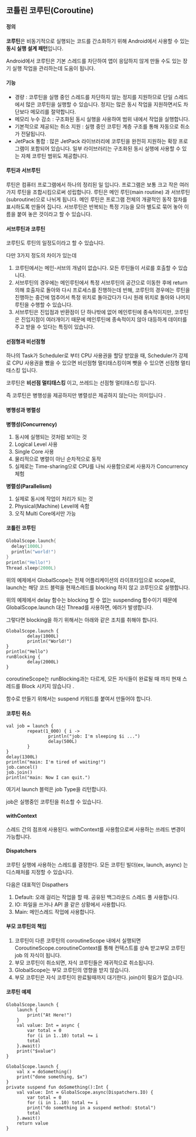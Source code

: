 ## 코틀린 코루틴(Coroutine)

#### 정의

**코루틴**은 비동기적으로 실행되는 코드를 간소화하기 위해 Android에서 사용할 수 있는 **동시 실행 설계 패턴**입니다.

Android에서 코루틴은 기본 스레드를 차단하여 앱이 응답하지 않게 만들 수도 있는 장기 실행 작업을 관리하는데 도움이 됩니다.



#### 기능

+ 경량 : 코루틴을 실행 중인 스레드를 차단하지 않는 정지를 지원하므로 단일 스레드에서 많은 코루틴을 실행할 수 있습니다. 정지는 많은 동시 작업을 지원하면서도 차단보다 메모리를 절약합니다.
+ 메모리 누수 감소 : 구조화된 동시 실행을 사용하여 범위 내에서 작업을 실행합니다.
+ 기본적으로 제공되는 취소 지원 : 실행 중인 코루틴 계층 구조를 통해 자동으로 취소가 전달됩니다.
+ JetPack 통합 : 많은 JetPack 라이브러리에 코루틴을 완전히 지원하는 확장 프로그램이 포함되어 있습니다. 일부 라이브러리는 구조화된 동시 실행에 사용할 수 있는 자체 코루틴 범위도 제공합니다.



#### 루틴과 서브루틴

루틴은 컴퓨터 프로그램에서 하나의 정리된 일 입니다. 프로그램은 보통 크고 작은 여러가지 루틴을 조합시킴으로써 성립합니다. 루틴은 메인 루틴(main routine) 과 서브루틴(subroutine)으로 나뉘게 됩니다. 메인 루틴은 프로그램 전체의 개괄적인 동작 절차를 표시하도록 만들어 집니다. 서브루틴은 반복되는 특정 기능을 모아 별도로 묶어 놓아 이름을 붙여 놓은 것이라고 할 수 있습니다. 



#### 서브루틴과 코루틴

코루틴도 루틴의 일정도이라고 할 수 있습니다. 

다만 3가지 정도의 차이가 있는데 

1. 코루틴에서는 메인-서브의 개념이 없습니다. 모든 루틴들이 서로를 호출할 수 있습니다.
2. 서브루틴의 경우에는 메인루틴에서 특정 서브루틴의 공간으로 이동한 후에 return 의해 호출자로 돌아와 다시 프로세스를 진행하는데 반해, 코루틴의 경우에는 루틴을 진행하는 중간에 멈추어서 특정 위치로 돌아갔다가 다시 원래 위치로 돌아와 나머지 루틴을 수행할 수 있습니다.
3. 서브루틴은 진입점과 반환점이 단 하나밖에 없어 메인루틴에 종속적이지만, 코루틴은 진입지점이 여러개이기 때문에 메인루틴에 종속적이지 않아 대등하게 데이터를 주고 받을 수 있다는 특징이 있습니다.



#### 선점형과 비선점형

하나의 Task가 Scheduler로 부터 CPU 사용권을 할당 받았을 때, Scheduler가 강제로 CPU 사용권을 뺐을 수 있으면 비선점형 멀티태스킹이며 뺏을 수 있으면 선점형 멀티태스킹 입니다.



코루틴은 **비선점 멀티태스킹** 이고, 쓰레드는 선점형 멀티태스킹 입니다.

즉 코루틴은 병행성을 제공하지만 병렬성은 제공하지 않는다는 의미입니다 .



#### 병행성과 병렬성 

**병행성(Concurrency)**

1. 동시에 실행되는 것처럼 보이는 것
2. Logical Level 사용
3. Single Core 사용
4. 물리적으로 병렬이 아닌 순차적으로 동작
5. 실제로는 Time-sharing으로 CPU를 나눠 사용함으로써 사용자가 Concurrency 체험

**병렬성(Parallelism)**

1. 실제로 동시에 작업이 처리가 되는 것
2. Physical(Machine) Level에 속함
3. 오직 Multi Core에서만 가능



#### 코틀린 코루틴

``` kotlin
GlobalScope.launch{
  delay(1000L)
  println("world!")
}
println("Hello!")
Thread.sleep(2000L)
```



위의 예제에서 GlobalScope는 전체 어플리케이션의 라이프타임으로 scope로, launch는 해당 코드 블럭을 현재스레드를 blocking 하지 않고 코루틴으로 실행합니다.

위의 예제에서 delay 함수는 blocking 할 수 없는 suspending 함수이기 때문에 GlobalScope.launch 대신 Thread를 사용하면, 에러가 발생합니다.

그렇다면 blocking을 하기 위해서는 아래와 같은 조치를 취해야 합니다.



```Ko
GlobalScope.launch {
		delay(1000L)
		println("World!")
}
println("Hello")
runBlocking {
		delay(2000L)
}
```

coroutineScope는 runBlocking과는 다르게, 모든 자식들이 완료될 때 까지 현재 스레드를 Block 시키지 않습니다 . 

함수로 만들기 위해서는 suspend 키워드를 붙여서 만들어야 합니다.



#### 코루틴 취소 

```Ko
val job = launch {
		repeat(1_000) { i ->
				println("job: I'm sleeping $i ...")
				delay(500L)
		}
}
delay(1300L)
println("main: I'm tired of waiting!")
job.cancel()
job.join() 
println("main: Now I can quit.")
```

여기서 launch 블럭은 job Type을 리턴합니다.

job은 실행중인 코루틴을 취소할 수 있습니다.



#### withContext

스레드 간의 점프에 사용된다. withContext를 사용함으로써 사용하는 쓰레드 변경이 가능합니다.



#### Dispatchers

코루틴 실행에 사용하는 스레드를 결정한다. 모든 코루틴 빌더(ex, launch, async) 는 디스패처를 지정할 수 있습니다.

다음은 대표적인 Dispathers

1. Default: 오래 걸리는 작업을 할 때. 공유된 백그라운드 스레드 풀 사용합니다.
2. IO: 파일을 쓰거나 API 콜 같은 상황에서 사용합니다.
3. Main: 메인스레드 작업에 사용합니다.



#### 부모 코루틴의 책임

1. 코루틴이 다른 코루틴의 coroutineScope 내에서 실행되면 CoroutineScope.coroutineContext를 통해 컨텍스트를 상속 받고부모 코루틴job 의 자식이 됩니다.
2. 부모 코루틴이 취소되면, 자식 코루틴들은 재귀적으로 취소됩니다.
3. GlobalScope는 부모 코루틴의 영향을 받지 않습니다.
4. 부모 코루틴은 자식 코루틴이 완료될때까지 대기한다. join()이 필요가 없습니다.



#### 코루틴 예제

```Ko
GlobalScope.launch {
    launch {
        print("At Here!")
    }
    val value: Int = async {
        var total = 0
        for (i in 1..10) total += i
        total
    }.await()
    print("$value")
}
```

```Ko
GlobalScope.launch {
    val x = doSomething()
    print("done something, $x")
}
private suspend fun doSomething():Int {
    val value: Int = GlobalScope.async(Dispatchers.IO) {
        var total = 0
        for (i in 1..10) total += i
        print("do something in a suspend method: $total")
        total
    }.await()
    return value
}
```

